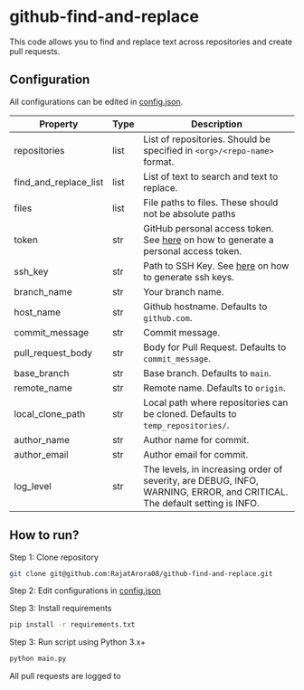 # github-find-and-replace

This code allows you to find and replace text across repositories and create pull requests.

## Configuration

All configurations can be edited in [config.json](config.json).

| Property    | Type        | Description |
| ----------- | ----------- | ----------- |
| repositories | list | List of repositories. Should be specified in `<org>/<repo-name>` format. |
| find_and_replace_list | list | List of text to search and text to replace. |
| files | list | File paths to files. These should not be absolute paths |
| token | str | GitHub personal access token. See [here](https://docs.github.com/en/github/authenticating-to-github/creating-a-personal-access-token) on how to generate a personal access token. |
| ssh_key | str | Path to SSH Key. See [here](https://docs.github.com/en/github/authenticating-to-github/generating-a-new-ssh-key-and-adding-it-to-the-ssh-agent) on how to generate ssh keys.  |
| branch_name | str | Your branch name. |
| host_name | str | Github hostname. Defaults to `github.com`. |
| commit_message | str | Commit message. |
| pull_request_body | str | Body for Pull Request. Defaults to `commit_message`. |
| base_branch | str | Base branch. Defaults to `main`. |
| remote_name | str | Remote name. Defaults to `origin`. |
| local_clone_path | str | Local path where repositories can be cloned. Defaults to `temp_repositories/`. |
| author_name | str | Author name for commit. |
| author_email | str | Author email for commit. |
| log_level | str | The levels, in increasing order of severity, are DEBUG, INFO, WARNING, ERROR, and CRITICAL. The default setting is INFO. |

## How to run?

Step 1: Clone repository

```bash
git clone git@github.com:RajatArora08/github-find-and-replace.git
```

Step 2: Edit configurations in [config.json](config.json)

Step 3: Install requirements

```bash
pip install -r requirements.txt
```

Step 3: Run script using Python 3.x+

```bash
python main.py
```

All pull requests are logged to 
